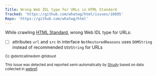 ```yaml
---
Title: Wrong Web IDL type for URLs in HTML Standard
Tracked: 'https://github.com/whatwg/html/issues/10895'
Repo: 'https://github.com/whatwg/html'
---
```


While crawling [HTML Standard](https://html.spec.whatwg.org/multipage/), wrong Web IDL type for URLs:
* [ ] attributes `url` and `src` in interface `NotRestoredReasons` uses `DOMString` instead of recommended `USVString` for URLs

<sub>Cc @dontcallmedom @tidoust</sub>

<sub>This issue was detected and reported semi-automatically by [Strudy](https://github.com/w3c/strudy/) based on data collected in [webref](https://github.com/w3c/webref/).</sub>
